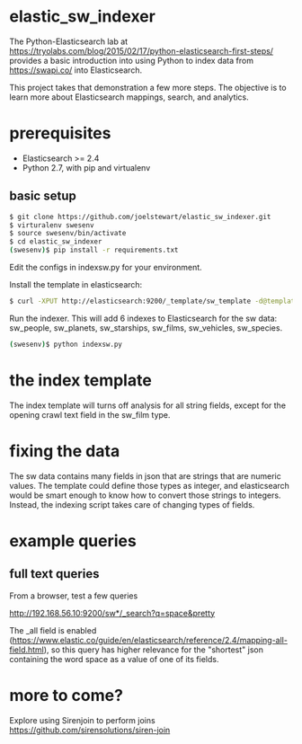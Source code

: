 # elastic_sw_indexer

The Python-Elasticsearch lab at https://tryolabs.com/blog/2015/02/17/python-elasticsearch-first-steps/ provides a basic introduction into using Python to index data from https://swapi.co/  into Elasticsearch.   

This project takes that demonstration a few more steps.  The objective is to learn more about Elasticsearch mappings, search, and analytics.   


# prerequisites

 - Elasticsearch >= 2.4 
 - Python 2.7, with pip and virtualenv

## basic setup

```bash
$ git clone https://github.com/joelstewart/elastic_sw_indexer.git
$ virturalenv swesenv
$ source swesenv/bin/activate
$ cd elastic_sw_indexer
(swesenv)$ pip install -r requirements.txt
```

Edit the configs in indexsw.py for your environment.

Install the template in elasticsearch:
```bash
$ curl -XPUT http://elasticsearch:9200/_template/sw_template -d@template.json
```

Run the indexer.   This will add 6 indexes to Elasticsearch for the sw data: sw_people, sw_planets, sw_starships, sw_films, sw_vehicles, sw_species.

```bash
(swesenv)$ python indexsw.py
``` 


# the index template 
The index template will turns off analysis for all string fields, except for the opening crawl text field in the sw_film type.   

# fixing the data
The sw data contains many fields in json that are strings that are numeric values.  The template could define those types as integer, and elasticsearch would be smart enough to know how to convert those strings to integers.   Instead, the indexing script takes care of changing types of fields.

# example queries

## full text queries

From a browser, test a few queries

http://192.168.56.10:9200/sw*/_search?q=space&pretty

The _all field is enabled (https://www.elastic.co/guide/en/elasticsearch/reference/2.4/mapping-all-field.html), so this query has higher relevance for the "shortest" json containing the word space as a value of one of its fields.




 
# more to come?  

Explore using Sirenjoin to perform joins https://github.com/sirensolutions/siren-join


